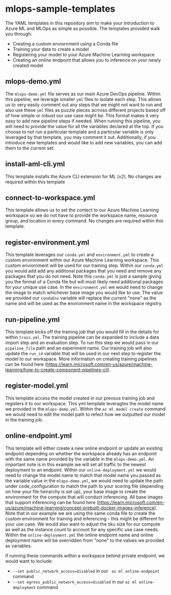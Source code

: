 # mlops-sample-templates

The YAML templates in this repository aim to make your introduction to Azure ML and MLOps as simple as possible. The templates provided walk you through:
- Creating a custom enviornment using a Conda file
- Training your data to create a model
- Registering your model to your Azure Machine Learning workspace
- Creating an online endpoint that allows you to inference on your newly created model

## mlops-demo.yml

The `mlops-demo.yml` file serves as our main Azure DevOps pipeline. Within this pipeline, we leverage smaller `yml` files to isolate each step. This allows us to very easily comment out any steps that we might not want to run and also use these `yml` files as puzzle pieces acrross different projects based off of how simple or robust our use case might be. This format makes it very easy to add new pipeline steps if needed. When running this pipeline, you will need to provide the value for all the variables declared at the top. If you choose to not run a particular template and a particular variable is only leveraged by that template, you may comment it out. Additionally, if you introduce new templates and would like to add new variables, you can add them to the current set.

## install-aml-cli.yml

This template installs the Azure CLI extension for ML (v2). No changes are required within this template

## connect-to-workspace.yml

This template allows us to set the contect to our Azure Machine Learning workspace so we do not have to provide the workspace name, resource group, and location in every command. No changes are required within this template.

## register-environment.yml

This template leverages our `conda.yml` and `environment.yml` to create a custom environment within our Azure Machine Learning workspace. This custom enviornment will be used for our training step. Within our `conda.yml` you would add add any additonal packages that you need and remove any packages that you do not need. Note this `conda.yml` is just a sample giving you the format of a Conda file but will most likely need additional packages for your unique use case. In the `environment.yml` we would need to change the image to match whichever base image you would like to use. The value we provided our `condaEnv` variable will replace the current "none" as the name and will be used as the environment name in the workspace registry.

## run-pipeline.yml

This template kicks off the training job that you would fill in the details for within `train.yml`. The training pipeline can be expanded to include a data import step and an evaluation step. To run this step we would pass in our `pipeline_file` path and an experiment name. Our training job will also update the `run_id` variable that will be used in our next step to register the model to our workspace. More information on creating training pipelines can be found here (https://learn.microsoft.com/en-us/azure/machine-learning/how-to-create-component-pipelines-cli).

## register-model.yml

This template access the model created in our prevous training job and registers it to our workspace. This yml template leveragtes the model name we provided in the `mlops-demo.yml`. Within the `az ml model create` command we would need to edit the model path to refect how we outputted our model in the training job. 

## online-endpoint.yml

This template will either create a new online endpoint or update an existing endpoint depending on whether the workspace already has an endpoint with the same name provided by the variable in the `mlops-demo.yml`. An important note is in this example we will set all traffic to the newest deployment to an endpoint. Within our `online-deployment.yml` we would need to change the model name to match that model name you passed as the variable value in the `mlops-demo.yml`, we would need to update the path under code_configuration to match the path to your scoring file (depending on how your file heirarchy is set up), your base image to create the environment for the compute that will conduct inferencing. All base images that support inferencing can be found here (https://learn.microsoft.com/en-us/azure/machine-learning/concept-prebuilt-docker-images-inference). Note that in our example we are using the same conda file to create the custom environment for training and inferencing - this might be different for your use case. We would also want to adjust the sku size for our compute as well as the instance count to account for any specific use case needs. Within the `online-deployment.yml` the online endpoint name and online deployment name will be overridden from "none" to the values we provided as variables. 

If running these commands within a workspace behind private endpoint, we would want to include:
- `--set public_network_access=disabled` in our ` az ml online-endpoint` command
- `--set egress_public_network_access=disabled` in our `az ml online-deployment` command

